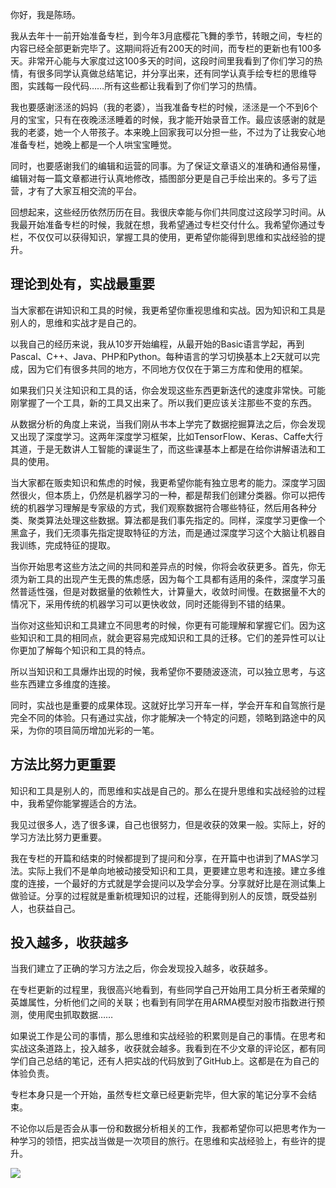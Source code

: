 你好，我是陈旸。

我从去年十一前开始准备专栏，到今年3月底樱花飞舞的季节，转眼之间，专栏的内容已经全部更新完毕了。这期间将近有200天的时间，而专栏的更新也有100多天。非常开心能与大家度过这100多天的时间，这段时间里我看到了你们学习的热情，有很多同学认真做总结笔记，并分享出来，还有同学认真手绘专栏的思维导图，实践每一段代码……所有这些都让我看到了你们学习的热情。

我也要感谢洆洆的妈妈（我的老婆），当我准备专栏的时候，洆洆是一个不到6个月的宝宝，只有在夜晚洆洆睡着的时候，我才能开始录音工作。最应该感谢的就是我的老婆，她一个人带孩子。本来晚上回家我可以分担一些，不过为了让我安心地准备专栏，她晚上都是一个人哄宝宝睡觉。

同时，也要感谢我们的编辑和运营的同事。为了保证文章语义的准确和通俗易懂，编辑对每一篇文章都进行认真地修改，插图部分更是自己手绘出来的。多亏了运营，才有了大家互相交流的平台。

回想起来，这些经历依然历历在目。我很庆幸能与你们共同度过这段学习时间。从我最开始准备专栏的时候，我就在想，我希望通过专栏交付什么。我希望你通过专栏，不仅仅可以获得知识，掌握工具的使用，更希望你能得到思维和实战经验的提升。

## 理论到处有，实战最重要

当大家都在讲知识和工具的时候，我更希望你重视思维和实战。因为知识和工具是别人的，思维和实战才是自己的。

以我自己的经历来说，我从10岁开始编程，从最开始的Basic语言学起，再到Pascal、C++、Java、PHP和Python。每种语言的学习切换基本上2天就可以完成，因为它们有很多共同的地方，不同地方仅仅在于第三方库和使用的框架。

如果我们只关注知识和工具的话，你会发现这些东西更新迭代的速度非常快。可能刚掌握了一个工具，新的工具又出来了。所以我们更应该关注那些不变的东西。

从数据分析的角度上来说，当我们刚从书本上学完了数据挖掘算法之后，你会发现又出现了深度学习。这两年深度学习框架，比如TensorFlow、Keras、Caffe大行其道，于是无数讲人工智能的课诞生了，而这些课基本上都是在给你讲解语法和工具的使用。

当大家都在贩卖知识和焦虑的时候，我更希望你能有独立思考的能力。深度学习固然很火，但本质上，仍然是机器学习的一种，都是帮我们创建分类器。你可以把传统的机器学习理解是专家级的方式，我们观察数据符合哪些特征，然后用各种分类、聚类算法处理这些数据。算法都是我们事先指定的。同样，深度学习更像一个黑盒子，我们无须事先指定提取特征的方法，而是通过深度学习这个大脑让机器自我训练，完成特征的提取。

当你开始思考这些方法之间的共同和差异点的时候，你将会收获更多。首先，你无须为新工具的出现产生无畏的焦虑感，因为每个工具都有适用的条件，深度学习虽然普适性强，但是对数据量的依赖性大，计算量大，收敛时间慢。在数据量不大的情况下，采用传统的机器学习可以更快收敛，同时还能得到不错的结果。

当你对这些知识和工具建立不同思考的时候，你更有可能理解和掌握它们。因为这些知识和工具的相同点，就会更容易完成知识和工具的迁移。它们的差异性可以让你更加了解每个知识和工具的特点。

所以当知识和工具爆炸出现的时候，我希望你不要随波逐流，可以独立思考，与这些东西建立多维度的连接。

同时，实战也是重要的成果体现。这就好比学习开车一样，学会开车和自驾旅行是完全不同的体验。只有通过实战，你才能解决一个特定的问题，领略到路途中的风采，为你的项目简历增加光彩的一笔。

## 方法比努力更重要

知识和工具是别人的，而思维和实战是自己的。那么在提升思维和实战经验的过程中，我希望你能掌握适合的方法。

我见过很多人，选了很多课，自己也很努力，但是收获的效果一般。实际上，好的学习方法比努力更重要。

我在专栏的开篇和结束的时候都提到了提问和分享，在开篇中也讲到了MAS学习法。实际上我们不是单向地被动接受知识和工具，更要建立思考和连接。建立多维度的连接，一个最好的方式就是学会提问以及学会分享。分享就好比是在测试集上做验证。分享的过程就是重新梳理知识的过程，还能得到别人的反馈，既受益别人，也获益自己。

## 投入越多，收获越多

当我们建立了正确的学习方法之后，你会发现投入越多，收获越多。

在专栏更新的过程里，我很高兴地看到，有些同学自己开始用工具分析王者荣耀的英雄属性，分析他们之间的关联；也看到有同学在用ARMA模型对股市指数进行预测，使用爬虫抓取数据……

如果说工作是公司的事情，那么思维和实战经验的积累则是自己的事情。在思考和实战这条道路上，投入越多，收获就会越多。我看到在不少文章的评论区，都有同学们自己总结的笔记，还有人把实战的代码放到了GitHub上。这都是在为自己的体验负责。

专栏本身只是一个开始，虽然专栏文章已经更新完毕，但大家的笔记分享不会结束。

不论你以后是否会从事一份和数据分析相关的工作，我都希望你可以把思考作为一种学习的领悟，把实战当做是一次项目的旅行。在思维和实战经验上，有些许的提升。

[![](https://static001.geekbang.org/resource/image/ee/dc/eebe1ab267f0d8eb28a7c5afd8df6edc.jpg?wh=1142*801)](http://geekbangshujufenxi.mikecrm.com/UZwi1UU)